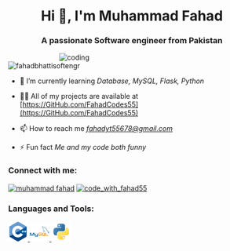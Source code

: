 <h1 align="center">Hi 👋, I'm Muhammad Fahad</h1>
<h3 align="center">A passionate Software engineer from Pakistan</h3>

<img align="right" alt="coding" width="400" src="![image](https://github.com/FahadCodes55/FahadCodes-Robot_Speaker.py/assets/168514877/237bef54-7a17-4212-8a1b-9f432ceb6f49)
">



<p align="left"> <img src="https://komarev.com/ghpvc/?username=fahadbhattisoftengr&label=Profile%20views&color=0e75b6&style=flat" alt="fahadbhattisoftengr" /> </p>

- 🌱 I’m currently learning *Database, MySQL, Flask, Python*

- 👨‍💻 All of my projects are available at [https://GitHub.com/FahadCodes55](https://GitHub.com/FahadCodes55)

- 📫 How to reach me *fahadyt55678@gmail.com*

- ⚡ Fun fact *Me and my code both funny*

<h3 align="left">Connect with me:</h3>
<p align="left">
<a href="https://linkedin.com/in/muhammad fahad" target="blank"><img align="center" src="https://raw.githubusercontent.com/rahuldkjain/github-profile-readme-generator/master/src/images/icons/Social/linked-in-alt.svg" alt="muhammad fahad" height="30" width="40" /></a>
<a href="https://instagram.com/code_with_fahad55" target="blank"><img align="center" src="https://raw.githubusercontent.com/rahuldkjain/github-profile-readme-generator/master/src/images/icons/Social/instagram.svg" alt="code_with_fahad55" height="30" width="40" /></a>
</p>

<h3 align="left">Languages and Tools:</h3>
<p align="left"> <a href="https://www.w3schools.com/cpp/" target="_blank" rel="noreferrer"> <img src="https://raw.githubusercontent.com/devicons/devicon/master/icons/cplusplus/cplusplus-original.svg" alt="cplusplus" width="40" height="40"/> </a> <a href="https://www.mysql.com/" target="_blank" rel="noreferrer"> <img src="https://raw.githubusercontent.com/devicons/devicon/master/icons/mysql/mysql-original-wordmark.svg" alt="mysql" width="40" height="40"/> </a> <a href="https://www.python.org" target="_blank" rel="noreferrer"> <img src="https://raw.githubusercontent.com/devicons/devicon/master/icons/python/python-original.svg" alt="python" width="40" height="40"/> </a> </p>
